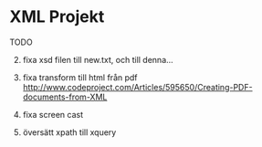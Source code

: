 # XML Projekt


TODO 


2. fixa xsd filen till new.txt, och till denna...


4. fixa transform till html från pdf     http://www.codeproject.com/Articles/595650/Creating-PDF-documents-from-XML



6. fixa screen cast

7. översätt xpath till xquery
